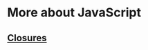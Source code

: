 <h1>More about JavaScript</h1>

<h2><a href="https://developer.mozilla.org/en-US/docs/Web/JavaScript/Closures">Closures</a></h2>

